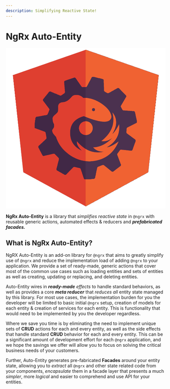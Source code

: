 ```yaml
---
description: Simplifying Reactive State!
---
```


# NgRx Auto-Entity

![](.gitbook/assets/ngrx-ae-logo-light.png)

**NgRx Auto-Entity** is a library that _simplifies reactive state_ in `@ngrx` with reusable generic actions, automated effects & reducers and _**prefabricated facades.**_

## What is NgRx Auto-Entity?

NgRX Auto-Entity is an add-on library for `@ngrx` that aims to greatly simplify use of `@ngrx` and reduce the implementation load of adding `@ngrx` to your application. We provide a set of ready-made, generic actions that cover most of the common use cases such as loading entities and sets of entities as well as creating, updating or replacing, and deleting entities. 

Auto-Entity wires in _**ready-made**_ _effects_ to handle standard behaviors, as well as provides a core _**meta reducer**_ that _reduces_ _all_ entity state managed by this library. For most use cases, the implementation burden for you the developer will be limited to basic initial `@ngrx` setup, creation of models for each entity & creation of services for each entity. This is functionality that would need to be implemented by you the developer regardless. 

Where we save you time is by eliminating the need to implement unique sets of **CRUD** actions for each and every entity, as well as the side effects that handle standard **CRUD** behavior for each and every entity. This can be a significant amount of development effort for each `@ngrx` application, and we hope the savings we offer will allow you to focus on solving the critical business needs of your customers. 

Further, Auto-Entity generates pre-fabricated **Facades** around your entity state, allowing you to _extract_ all `@ngrx` and other state related code from your components, _encapsulate_ them in a facade layer that presents a much _simpler_, more _logical_ and easier to comprehend and use API for your entities.



